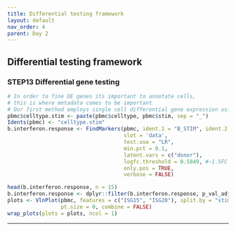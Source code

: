 ```yaml
---
title: Differential testing framework
layout: default
nav_order: 4
parent: Day 2
---
```

## Differential testing framework
### STEP13 Differential gene testing
```r
# In order to fine DE genes its important to annotate cells,
# this is where metadata comes to be important
# Our first method employs single cell differential gene expression using LR
pbmc$celltype.stim <- paste(pbmc$celltype, pbmc$stim, sep = "_")
Idents(pbmc) <- "celltype.stim"
b.interferon.response <- FindMarkers(pbmc, ident.1 = "B_STIM", ident.2 = "B_CTRL",
                                     slot = 'data',
                                     test.use = "LR",
                                     min.pct = 0.1,
                                     latent.vars = c("donor"),
                                     logfc.threshold = 0.5849, #~1.5FC
                                     only.pos = TRUE,
                                     verbose = FALSE)

head(b.interferon.response, n = 15)
b.interferon.response <- dplyr::filter(b.interferon.response, p_val_adj < 5e-2)
plots <- VlnPlot(pbmc, features = c("ISG15", "ISG20"), split.by = "stim", group.by = "celltype",
                 pt.size = 0, combine = FALSE)
wrap_plots(plots = plots, ncol = 1)
```

----

[Just the Docs]: https://just-the-docs.github.io/just-the-docs/
[GitHub Pages]: https://docs.github.com/en/pages
[README]: https://github.com/just-the-docs/just-the-docs-template/blob/main/README.md
[Jekyll]: https://jekyllrb.com
[GitHub Pages / Actions workflow]: https://github.blog/changelog/2022-07-27-github-pages-custom-github-actions-workflows-beta/
[use this template]: https://github.com/just-the-docs/just-the-docs-template/generate
